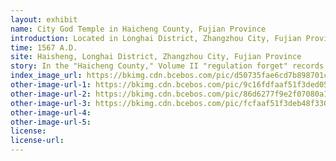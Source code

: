 ```yaml
---
layout: exhibit
name: City God Temple in Haicheng County, Fujian Province
introduction: Located in Longhai District, Zhangzhou City, Fujian Province, the town of Haicheng southeast, facing south, Ming Longqing five years (1571) built, dedicated to the Han Dynasty loyalty figure Zhou Cao.
time: 1567 A.D.
site: Haisheng, Longhai District, Zhangzhou City, Fujian Province
story: In the "Haicheng County," Volume II "regulation forget" records "first Ming Jiajing thirty-six years, Chengma kou chaos, the large in the letter of the public order of the people in the House of the earth Fort, the proposal of the crowd of eight or nine two are surrounded by a city, the commission of the other driver Wang Gong Quan Dong its affairs. Across the stream for the bridge, build wall on it, inside a thick more than ten feet, eight feet high ... on the unfinished and the following year Japanese to embellish. ...... Longqing first year (1567) to discuss the county, ...... began work in November of the fifth year, finished work on June 8.
index_image_url: https://bkimg.cdn.bcebos.com/pic/d50735fae6cd7b898701cece052442a7d9330e09?x-bce-process=image/watermark,image_d2F0ZXIvYmFpa2UxMTY=,g_7,xp_5,yp_5/format,f_auto
other-image-url-1: https://bkimg.cdn.bcebos.com/pic/9c16fdfaaf51f3ded052a11e94eef01f3b2979e3?x-bce-process=image/watermark,image_d2F0ZXIvYmFpa2U5Mg==,g_7,xp_5,yp_5/format,f_auto
other-image-url-2: https://bkimg.cdn.bcebos.com/pic/86d6277f9e2f07080a11f12be124b899a901f281?x-bce-process=image/resize,m_lfit,w_440,limit_1/format,f_auto
other-image-url-3: https://bkimg.cdn.bcebos.com/pic/fcfaaf51f3deb48f330944c4f31f3a292df5784c?x-bce-process=image/resize,m_lfit,w_235,h_235,limit_1/format,f_auto
other-image-url-4: 
other-image-url-5: 
license:
license-url:
---
```

